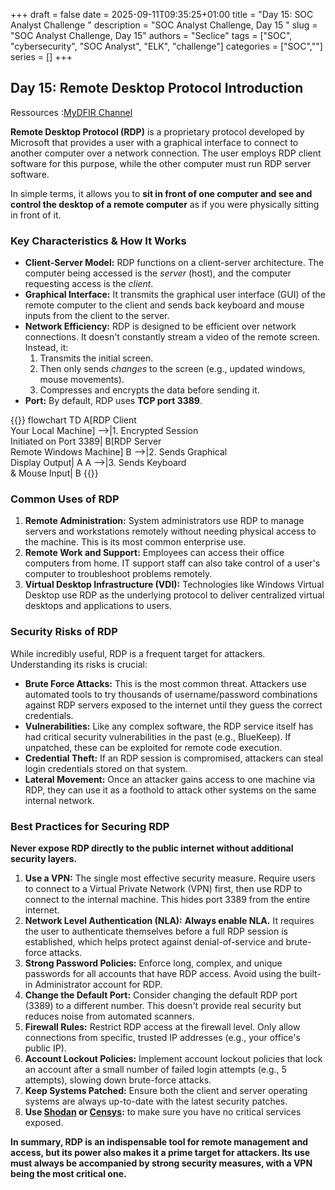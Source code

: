 +++ 
draft = false
date = 2025-09-11T09:35:25+01:00
title = "Day 15: SOC Analyst Challenge "
description = "SOC Analyst Challenge, Day 15 "
slug = "SOC Analyst Challenge, Day 15"
authors = "Seclice"
tags = ["SOC", "cybersecurity", "SOC Analyst", "ELK", "challenge"]
categories = ["SOC",""]
series = []
+++


## Day 15: Remote Desktop Protocol Introduction
Ressources :[MyDFIR Channel](https://www.youtube.com/@MyDFIR/)


**Remote Desktop Protocol (RDP)** is a proprietary protocol developed by Microsoft that provides a user with a graphical interface to connect to another computer over a network connection. The user employs RDP client software for this purpose, while the other computer must run RDP server software.

In simple terms, it allows you to **sit in front of one computer and see and control the desktop of a remote computer** as if you were physically sitting in front of it.

 

### **Key Characteristics & How It Works**

*   **Client-Server Model:** RDP functions on a client-server architecture. The computer being accessed is the *server* (host), and the computer requesting access is the *client*.
*   **Graphical Interface:** It transmits the graphical user interface (GUI) of the remote computer to the client and sends back keyboard and mouse inputs from the client to the server.
*   **Network Efficiency:** RDP is designed to be efficient over network connections. It doesn't constantly stream a video of the remote screen. Instead, it:
    1.  Transmits the initial screen.
    2.  Then only sends *changes* to the screen (e.g., updated windows, mouse movements).
    3.  Compresses and encrypts the data before sending it.
*   **Port:** By default, RDP uses **TCP port 3389**.

{{<mermaid>}}
flowchart TD
    A[RDP Client<br>Your Local Machine] -->|1. Encrypted Session<br>Initiated on Port 3389| B[RDP Server<br>Remote Windows Machine]
    B -->|2. Sends Graphical<br>Display Output| A
    A -->|3. Sends Keyboard<br>& Mouse Input| B
{{</mermaid>}}

 

### **Common Uses of RDP**

1.  **Remote Administration:** System administrators use RDP to manage servers and workstations remotely without needing physical access to the machine. This is its most common enterprise use.
2.  **Remote Work and Support:** Employees can access their office computers from home. IT support staff can also take control of a user's computer to troubleshoot problems remotely.
3.  **Virtual Desktop Infrastructure (VDI):** Technologies like Windows Virtual Desktop use RDP as the underlying protocol to deliver centralized virtual desktops and applications to users.

 

### **Security Risks of RDP**

While incredibly useful, RDP is a frequent target for attackers. Understanding its risks is crucial:

*   **Brute Force Attacks:** This is the most common threat. Attackers use automated tools to try thousands of username/password combinations against RDP servers exposed to the internet until they guess the correct credentials.
*   **Vulnerabilities:** Like any complex software, the RDP service itself has had critical security vulnerabilities in the past (e.g., BlueKeep). If unpatched, these can be exploited for remote code execution.
*   **Credential Theft:** If an RDP session is compromised, attackers can steal login credentials stored on that system.
*   **Lateral Movement:** Once an attacker gains access to one machine via RDP, they can use it as a foothold to attack other systems on the same internal network.
 
 

### **Best Practices for Securing RDP**

**Never expose RDP directly to the public internet without additional security layers.**

1.  **Use a VPN:** The single most effective security measure. Require users to connect to a Virtual Private Network (VPN) first, then use RDP to connect to the internal machine. This hides port 3389 from the entire internet.
2.  **Network Level Authentication (NLA):** **Always enable NLA.** It requires the user to authenticate themselves before a full RDP session is established, which helps protect against denial-of-service and brute-force attacks.
3.  **Strong Password Policies:** Enforce long, complex, and unique passwords for all accounts that have RDP access. Avoid using the built-in Administrator account for RDP.
4.  **Change the Default Port:** Consider changing the default RDP port (3389) to a different number. This doesn't provide real security but reduces noise from automated scanners.
5.  **Firewall Rules:** Restrict RDP access at the firewall level. Only allow connections from specific, trusted IP addresses (e.g., your office's public IP).
6.  **Account Lockout Policies:** Implement account lockout policies that lock an account after a small number of failed login attempts (e.g., 5 attempts), slowing down brute-force attacks.
7.  **Keep Systems Patched:** Ensure both the client and server operating systems are always up-to-date with the latest security patches.
8. **Use [Shodan](https://www.shodan.io/) or [Censys](https://search.censys.io/):** to make sure you have no critical services exposed.

**In summary, RDP is an indispensable tool for remote management and access, but its power also makes it a prime target for attackers. Its use must always be accompanied by strong security measures, with a VPN being the most critical one.**